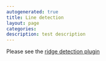 ```yaml
---
autogenerated: true
title: Line detection
layout: page
categories: 
description: test description
---
```


Please see the [ridge detection plugin](https://fiji.sc/Ridge_Detection)
